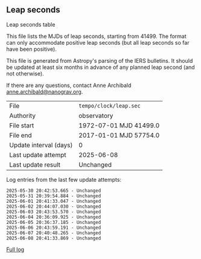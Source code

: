 
## Leap seconds

Leap seconds table

This file lists the MJDs of leap seconds, starting from 41499.
The format can only accommodate positive leap seconds (but all
leap seconds so far have been positive).

This file is generated from Astropy's parsing of the IERS
bulletins. It should be updated at least six months in advance
of any planned leap second (and not otherwise).

If there are any questions, contact Anne Archibald
<anne.archibald@nanograv.org>.

|     |     |
|:--- |:--- |
| File | `tempo/clock/leap.sec` |
| Authority | observatory |
| File start | 1972-07-01 MJD 41499.0 |
| File end | 2017-01-01 MJD 57754.0 |
| Update interval (days) | 0 |
| Last update attempt | 2025-06-08 |
| Last update result | Unchanged |

Log entries from the last few update attempts:
```
2025-05-30 20:42:53.665 - Unchanged
2025-05-31 20:39:54.884 - Unchanged
2025-06-01 20:41:33.047 - Unchanged
2025-06-02 20:44:07.030 - Unchanged
2025-06-03 20:43:53.570 - Unchanged
2025-06-04 20:36:09.925 - Unchanged
2025-06-05 20:36:37.185 - Unchanged
2025-06-06 20:43:59.191 - Unchanged
2025-06-07 20:40:48.265 - Unchanged
2025-06-08 20:41:33.869 - Unchanged
```
[Full log](https://raw.githubusercontent.com/ipta/pulsar-clock-corrections/main/log/tempo/clock/leap.sec.log)
